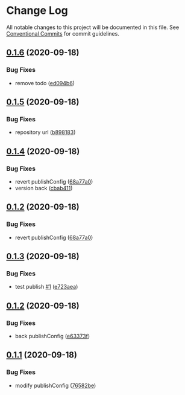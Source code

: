 # Change Log

All notable changes to this project will be documented in this file.
See [Conventional Commits](https://conventionalcommits.org) for commit guidelines.

## [0.1.6](https://github.com/releaseband/node-tools/compare/@releaseband/eslint-config@0.1.5...@releaseband/eslint-config@0.1.6) (2020-09-18)


### Bug Fixes

* remove todo ([ed094b6](https://github.com/releaseband/node-tools/commit/ed094b62a807d1579eaabe9a1ce2151c5de28e41))





## [0.1.5](https://github.com/releaseband/node-tools/compare/@releaseband/eslint-config@0.1.4...@releaseband/eslint-config@0.1.5) (2020-09-18)


### Bug Fixes

* repository url ([b898183](https://github.com/releaseband/node-tools/commit/b898183b12220b0b0a7e87ad12e525dc5d35ad7c))





## [0.1.4](https://github.com/releaseband/node-tools/compare/@releaseband/eslint-config@0.1.3...@releaseband/eslint-config@0.1.4) (2020-09-18)


### Bug Fixes

* revert publishConfig ([68a77a0](https://github.com/releaseband/node-tools/commit/68a77a0b50cfd21f222a0696661be42e50ddc0d3))
* version back ([cbab411](https://github.com/releaseband/node-tools/commit/cbab4115d26d9f32cc6081550595c58c40cc77b2))





## [0.1.2](https://github.com/releaseband/node-tools/compare/@releaseband/eslint-config@0.1.3...@releaseband/eslint-config@0.1.2) (2020-09-18)


### Bug Fixes

* revert publishConfig ([68a77a0](https://github.com/releaseband/node-tools/commit/68a77a0b50cfd21f222a0696661be42e50ddc0d3))





## [0.1.3](https://github.com/releaseband/node-tools/compare/@releaseband/eslint-config@0.1.2...@releaseband/eslint-config@0.1.3) (2020-09-18)


### Bug Fixes

* test publish [#1](https://github.com/releaseband/node-tools/issues/1) ([e723aea](https://github.com/releaseband/node-tools/commit/e723aea1cf28d3f0cc54c3f716b189ee82ba827b))





## [0.1.2](https://github.com/releaseband/node-tools/compare/@releaseband/eslint-config@0.1.1...@releaseband/eslint-config@0.1.2) (2020-09-18)


### Bug Fixes

* back publishConfig ([e63373f](https://github.com/releaseband/node-tools/commit/e63373f50a5c313f0df0a70823c4449f6d6ca70b))





## [0.1.1](https://github.com/releaseband/node-tools/compare/@releaseband/eslint-config@0.1.0...@releaseband/eslint-config@0.1.1) (2020-09-18)


### Bug Fixes

* modify publishConfig ([76582be](https://github.com/releaseband/node-tools/commit/76582be56049baf4b1efb94c0a96334c55d4eb19))
